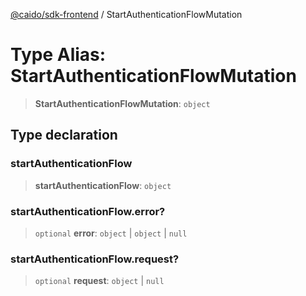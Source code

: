 [@caido/sdk-frontend](../index.md) / StartAuthenticationFlowMutation

# Type Alias: StartAuthenticationFlowMutation

> **StartAuthenticationFlowMutation**: `object`

## Type declaration

### startAuthenticationFlow

> **startAuthenticationFlow**: `object`

### startAuthenticationFlow.error?

> `optional` **error**: `object` \| `object` \| `null`

### startAuthenticationFlow.request?

> `optional` **request**: `object` \| `null`
